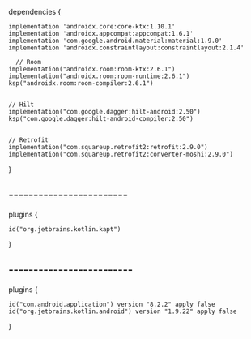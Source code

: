 dependencies {

    implementation 'androidx.core:core-ktx:1.10.1'
    implementation 'androidx.appcompat:appcompat:1.6.1'
    implementation 'com.google.android.material:material:1.9.0'
    implementation 'androidx.constraintlayout:constraintlayout:2.1.4'
 
      // Room
    implementation("androidx.room:room-ktx:2.6.1")
    implementation("androidx.room:room-runtime:2.6.1")
    ksp("androidx.room:room-compiler:2.6.1")


    // Hilt
    implementation("com.google.dagger:hilt-android:2.50")
    ksp("com.google.dagger:hilt-android-compiler:2.50")


    // Retrofit
    implementation("com.squareup.retrofit2:retrofit:2.9.0")
    implementation("com.squareup.retrofit2:converter-moshi:2.9.0")

}


## ------------------------
plugins {

    id("org.jetbrains.kotlin.kapt")
    
}

## -------------------------
plugins {

    id("com.android.application") version "8.2.2" apply false
    id("org.jetbrains.kotlin.android") version "1.9.22" apply false
    
}
